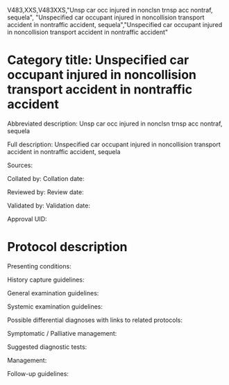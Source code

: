 V483,XXS,V483XXS,"Unsp car occ injured in nonclsn trnsp acc nontraf, sequela", "Unspecified car occupant injured in noncollision transport accident in nontraffic accident, sequela","Unspecified car occupant injured in noncollision transport accident in nontraffic accident"
# Category title: Unspecified car occupant injured in noncollision transport accident in nontraffic accident

Abbreviated description: Unsp car occ injured in nonclsn trnsp acc nontraf, sequela

Full description: Unspecified car occupant injured in noncollision transport accident in nontraffic accident, sequela

Sources:

Collated by:
Collation date:

Reviewed by:
Review date:

Validated by:
Validation date:

Approval UID:

# Protocol description

Presenting conditions:

History capture guidelines:

General examination guidelines:

Systemic examination guidelines:

Possible differential diagnoses with links to related protocols:

Symptomatic / Palliative management:

Suggested diagnostic tests:

Management:

Follow-up guidelines:
